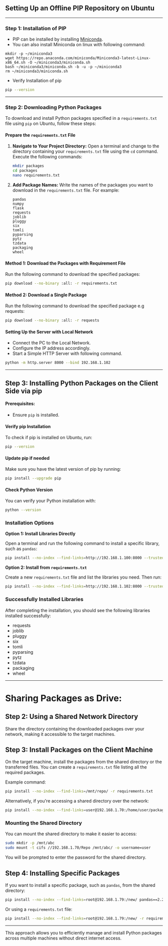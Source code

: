 ## Setting Up an Offline PIP Repository on Ubuntu

---

### Step 1: Installation of PIP

   - PIP can be installed by installing [Miniconda](https://docs.anaconda.com/free/miniconda/index.html).
   - You can also install Miniconda on linux with following command:

```
mkdir -p ~/miniconda3
wget https://repo.anaconda.com/miniconda/Miniconda3-latest-Linux-x86_64.sh -O ~/miniconda3/miniconda.sh
bash ~/miniconda3/miniconda.sh -b -u -p ~/miniconda3
rm ~/miniconda3/miniconda.sh
```

   - Verify Installation of pip

   ```bash
   pip --version
   ```

---

### Step 2: Downloading Python Packages

To download and install Python packages specified in a `requirements.txt` file using `pip` on Ubuntu, follow these steps:

#### Prepare the `requirements.txt` File

1. **Navigate to Your Project Directory:**
   Open a terminal and change to the directory containing your `requirements.txt` file using the `cd` command. Execute the following commands:
   ```bash
   mkdir packages
   cd packages
   nano requirements.txt
   ```

2. **Add Package Names:**
   Write the names of the packages you want to download in the `requirements.txt` file. For example:
   ```
   pandas
   numpy
   flask
   requests
   joblib
   pluggy
   six
   tomli
   pyparsing
   pytz
   tzdata
   packaging
   wheel
   ```

#### Method 1: Download the Packages with Requirement File

Run the following command to download the specified packages:
```bash
pip download --no-binary :all: -r requirements.txt
```

#### Method 2: Download a Single Package

Run the following command to download the specified package e.g requests:
```bash
pip download --no-binary :all: -r requests
```


#### Setting Up the Server with Local Network

   - Connect the PC to the Local Network.
   - Configure the IP address accordingly.
   - Start a Simple HTTP Server with following command.

   ```bash
   python -m http.server 8000 --bind 192.168.1.102
   ```

---

## Step 3: Installing Python Packages on the Client Side via pip

#### Prerequisites:
- Ensure `pip` is installed.

#### Verify pip Installation

To check if pip is installed on Ubuntu, run:
```bash
pip --version
```

#### Update pip if needed

Make sure you have the latest version of pip by running:
```bash
pip install --upgrade pip
```

#### Check Python Version

You can verify your Python installation with:
```bash
python --version
```

### Installation Options

**Option 1: Install Libraries Directly**

Open a terminal and run the following command to install a specific library, such as `pandas`:
```bash
pip install --no-index --find-links=http://192.168.1.100:8000 --trusted-host 192.168.1.100 pandas
```

**Option 2: Install from `requirements.txt`**

Create a new `requirements.txt` file and list the libraries you need. Then run:
```bash
pip install --no-index --find-links=http://192.168.1.102:8000 --trusted-host 192.168.1.102 -r requirements.txt
```

### Successfully Installed Libraries

After completing the installation, you should see the following libraries installed successfully:
- requests
- joblib
- pluggy
- six
- tomli
- pyparsing
- pytz
- tzdata
- packaging
- wheel

--- 

# Sharing Packages as Drive: 

## Step 2: Using a Shared Network Directory

Share the directory containing the downloaded packages over your network, making it accessible to the target machines.

## Step 3: Install Packages on the Client Machine

On the target machine, install the packages from the shared directory or the transferred files. You can create a `requirements.txt` file listing all the required packages.

Example command:

```bash
pip install --no-index --find-links=/mnt/repo/ -r requirements.txt
```

Alternatively, if you're accessing a shared directory over the network:

```bash
pip install --no-index --find-links=user@192.168.1.70:/home/user/packages -r requirements.txt
```

### Mounting the Shared Directory

You can mount the shared directory to make it easier to access:

```bash
sudo mkdir -p /mnt/abc
sudo mount -t cifs //192.168.1.70/Repo /mnt/abc/ -o username=user
```

You will be prompted to enter the password for the shared directory.


## Step 4: Installing Specific Packages

If you want to install a specific package, such as `pandas`, from the shared directory:

```bash
pip install --no-index --find-links=root@192.168.1.79:/new/ pandas==2.2.1
```

Or using a `requirements.txt` file:

```bash
pip install --no-index --find-links=root@192.168.1.79:/new/ -r requirements.txt
```

--- 

This approach allows you to efficiently manage and install Python packages across multiple machines without direct internet access.
